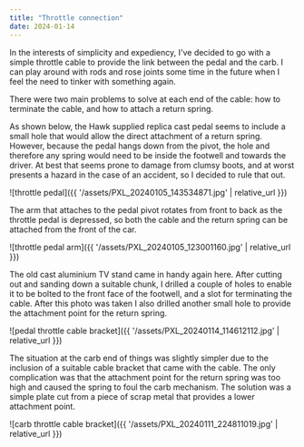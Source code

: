 ```yaml
---
title: "Throttle connection"
date: 2024-01-14
---
```


In the interests of simplicity and expediency, I've decided to go with a simple throttle cable to provide the link between the pedal and the carb. I can play around with rods and rose joints some time in the future when I feel the need to tinker with something again.

There were two main problems to solve at each end of the cable: how to terminate the cable, and how to attach a return spring.

As shown below, the Hawk supplied replica cast pedal seems to include a small hole that would allow the direct attachment of a return spring. However, because the pedal hangs down from the pivot, the hole and therefore any spring would need to be inside the footwell and towards the driver. At best that seems prone to damage from clumsy boots, and at worst presents a hazard in the case of an accident, so I decided to rule that out.

![throttle pedal]({{ '/assets/PXL_20240105_143534871.jpg' | relative_url }})

The arm that attaches to the pedal pivot rotates from front to back as the throttle pedal is depressed, so both the cable and the return spring can be attached from the front of the car.

![throttle pedal arm]({{ '/assets/PXL_20240105_123001160.jpg' | relative_url }})

The old cast aluminium TV stand came in handy again here. After cutting out and sanding down a suitable chunk, I drilled a couple of holes to enable it to be bolted to the front face of the footwell, and a slot for terminating the cable. After this photo was taken I also drilled another small hole to provide the attachment point for the return spring.

![pedal throttle cable bracket]({{ '/assets/PXL_20240114_114612112.jpg' | relative_url }})

The situation at the carb end of things was slightly simpler due to the inclusion of a suitable cable bracket that came with the cable. The only complication was that the attachment point for the return spring was too high and caused the spring to foul the carb mechanism. The solution was a simple plate cut from a piece of scrap metal that provides a lower attachment point.

![carb throttle cable bracket]({{ '/assets/PXL_20240111_224811019.jpg' | relative_url }})

